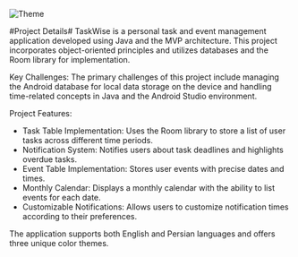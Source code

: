 ![Theme](https://github.com/amirtashakkori/TaskWise/assets/110338407/309a77cb-166d-44e0-a9c3-8cf7cec50de7)

#Project Details#
TaskWise is a personal task and event management application developed using Java and the MVP architecture. This project incorporates object-oriented principles and utilizes databases and the Room library for implementation.

Key Challenges: The primary challenges of this project include managing the Android database for local data storage on the device and handling time-related concepts in Java and the Android Studio environment.

Project Features:

- Task Table Implementation: Uses the Room library to store a list of user tasks across different time periods.
- Notification System: Notifies users about task deadlines and highlights overdue tasks.
- Event Table Implementation: Stores user events with precise dates and times.
- Monthly Calendar: Displays a monthly calendar with the ability to list events for each date.
- Customizable Notifications: Allows users to customize notification times according to their preferences.


The application supports both English and Persian languages and offers three unique color themes.
